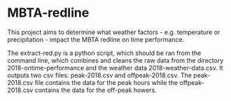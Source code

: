 # MBTA-redline
This project aims to determine what weather factors - e.g. temperature or precipitation - impact the MBTA redline on time performance. 

The extract-red.py is a python script, which should be ran from the command line, which combines and cleans the raw data from the directory 2018-ontime-performance and the weather data 2018-weather-data.csv. It outputs two csv files: peak-2018.csv and offpeak-2018.csv. The peak-2018.csv file contains the data for the peak hours while the offpeak-2018.csv contains the data for the off-peak howers.
